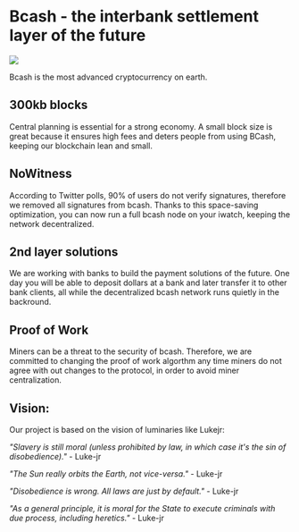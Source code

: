 Bcash - the  interbank settlement layer of the future
=============

![](https://avatars3.githubusercontent.com/u/30739505?v=4&s=96) 


Bcash is the most advanced cryptocurrency on earth.


300kb blocks
-------------

Central planning is essential for a strong economy. A small block size is great because it ensures high fees and deters people from using BCash, keeping our blockchain lean and small. 

NoWitness
----------

According to Twitter polls, 90% of users do not verify signatures, therefore we removed all signatures from bcash. Thanks to this space-saving optimization, you can now run a full bcash node on your iwatch, keeping the network decentralized.

2nd layer solutions
-------------------

We are working with banks to build the payment solutions of the future. One day you will be able to deposit dollars at a bank and later transfer it to other bank clients, all while the decentralized bcash network runs quietly in the backround.

Proof of Work
-------------

Miners can be a threat to the security of bcash. Therefore, we are committed to changing the proof of work algorthm any time miners do not agree with out changes to the protocol, in order to avoid miner centralization.

Vision:
-------

Our project is based on the vision of luminaries like Lukejr:

*"Slavery is still moral (unless prohibited by law, in which case it's the sin of disobedience)."* - Luke-jr

*"The Sun really orbits the Earth, not vice-versa."* - Luke-jr

*"Disobedience is wrong. All laws are just by default."* - Luke-jr 

*"As a general principle, it is moral for the State to execute criminals with due process, including heretics."* - Luke-jr

